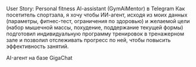 User Story: Personal fitness AI-assistant (GymAiMentor) в Telegram
Как посетитель спортзала, я хочу чтобы ИИ-агент, исходя из моих данных (параметры, фитнес-тест, ограничения по здоровью) и желаемой цели (набор мышечной массы, похудение, поддержание текущей формы) подготовил индивидуальную программу тренировок в тренажерном зале и позволил отслеживать прогресс по ней, чтобы повысить эффективность занятий.

AI-агент на базе GigaChat
